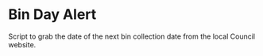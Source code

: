 # Bin Day Alert
Script to grab the date of the next bin collection date from the local Council website.
